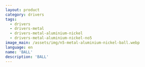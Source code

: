 ```yaml
---
layout: product
category: drivers
tags:
  - drivers
  - drivers-metal
  - drivers-metal-aluminium-nickel
  - drivers-metal-aluminium-nickel-no5
image_main: /assets/img/n5-metal-aluminium-nickel-ball.webp
language: en
name: 'BALL'
description: 'BALL'
---
```

